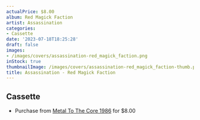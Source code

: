 ```yaml
---
actualPrice: $8.00
album: Red Magick Faction
artist: Assassination
categories:
- Cassette
date: '2023-07-18T18:25:28'
draft: false
images:
- /images/covers/assassination-red_magick_faction.png
inStock: true
thumbnailImage: /images/covers/assassination-red_magick_faction-thumb.png
title: Assassination - Red Magick Faction
---
```


## Cassette
* Purchase from [Metal To The Core 1986](https://metaltothecore1986.com/shop/assassination-red-magick-faction-cassette/) for $8.00
